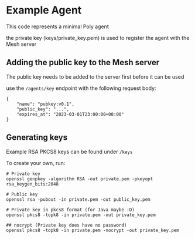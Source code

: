 # Example Agent

This code represents a minimal Poly agent

the private key (keys/private_key.pem) is used to register the agent with the Mesh server

## Adding the public key to the Mesh server

The public key needs to be added to the server first before it can be used

use the `/agents/key` endpoint with the following request body:

    {
        "name": "pubkey:v0.1",
        "public_key": "...",
        "expires_at": "2023-03-01T23:00:00+00:00"
    }

## Generating keys

Example RSA PKCS8 keys can be found under `/keys`

To create your own, run:

    # Private key
    openssl genpkey -algorithm RSA -out private.pem -pkeyopt rsa_keygen_bits:2048

    # Public key
    openssl rsa -pubout -in private.pem -out public_key.pem

    # Private key in pkcs8 format (for Java maybe :D)
    openssl pkcs8 -topk8 -in private.pem -out private_key.pem

    ## nocrypt (Private key does have no password)
    openssl pkcs8 -topk8 -in private.pem -nocrypt -out private_key.pem


